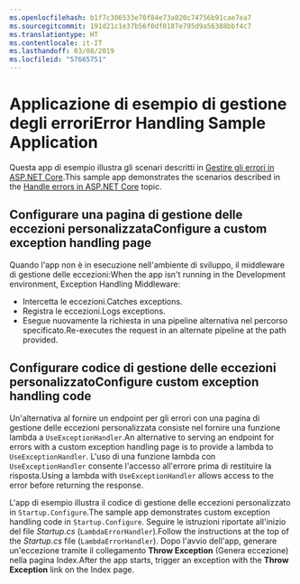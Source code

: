 ```yaml
---
ms.openlocfilehash: b1f7c306533e70f84e73a020c74756b91cae7ea7
ms.sourcegitcommit: 191d21c1e37b56f0df0187e795d9a56388bbf4c7
ms.translationtype: HT
ms.contentlocale: it-IT
ms.lasthandoff: 03/08/2019
ms.locfileid: "57665751"
---
```

# <a name="error-handling-sample-application"></a><span data-ttu-id="67151-101">Applicazione di esempio di gestione degli errori</span><span class="sxs-lookup"><span data-stu-id="67151-101">Error Handling Sample Application</span></span>

<span data-ttu-id="67151-102">Questa app di esempio illustra gli scenari descritti in [Gestire gli errori in ASP.NET Core](https://docs.microsoft.com/aspnet/core/fundamentals/error-handling).</span><span class="sxs-lookup"><span data-stu-id="67151-102">This sample app demonstrates the scenarios described in the [Handle errors in ASP.NET Core](https://docs.microsoft.com/aspnet/core/fundamentals/error-handling) topic.</span></span>

## <a name="configure-a-custom-exception-handling-page"></a><span data-ttu-id="67151-103">Configurare una pagina di gestione delle eccezioni personalizzata</span><span class="sxs-lookup"><span data-stu-id="67151-103">Configure a custom exception handling page</span></span>

<span data-ttu-id="67151-104">Quando l'app non è in esecuzione nell'ambiente di sviluppo, il middleware di gestione delle eccezioni:</span><span class="sxs-lookup"><span data-stu-id="67151-104">When the app isn't running in the Development environment, Exception Handling Middleware:</span></span>

* <span data-ttu-id="67151-105">Intercetta le eccezioni.</span><span class="sxs-lookup"><span data-stu-id="67151-105">Catches exceptions.</span></span>
* <span data-ttu-id="67151-106">Registra le eccezioni.</span><span class="sxs-lookup"><span data-stu-id="67151-106">Logs exceptions.</span></span>
* <span data-ttu-id="67151-107">Esegue nuovamente la richiesta in una pipeline alternativa nel percorso specificato.</span><span class="sxs-lookup"><span data-stu-id="67151-107">Re-executes the request in an alternate pipeline at the path provided.</span></span>

## <a name="configure-custom-exception-handling-code"></a><span data-ttu-id="67151-108">Configurare codice di gestione delle eccezioni personalizzato</span><span class="sxs-lookup"><span data-stu-id="67151-108">Configure custom exception handling code</span></span>

<span data-ttu-id="67151-109">Un'alternativa al fornire un endpoint per gli errori con una pagina di gestione delle eccezioni personalizzata consiste nel fornire una funzione lambda a `UseExceptionHandler`.</span><span class="sxs-lookup"><span data-stu-id="67151-109">An alternative to serving an endpoint for errors with a custom exception handling page is to provide a lambda to `UseExceptionHandler`.</span></span> <span data-ttu-id="67151-110">L'uso di una funzione lambda con `UseExceptionHandler` consente l'accesso all'errore prima di restituire la risposta.</span><span class="sxs-lookup"><span data-stu-id="67151-110">Using a lambda with `UseExceptionHandler` allows access to the error before returning the response.</span></span>

<span data-ttu-id="67151-111">L'app di esempio illustra il codice di gestione delle eccezioni personalizzato in `Startup.Configure`.</span><span class="sxs-lookup"><span data-stu-id="67151-111">The sample app demonstrates custom exception handling code in `Startup.Configure`.</span></span> <span data-ttu-id="67151-112">Seguire le istruzioni riportate all'inizio del file *Startup.cs* (`LambdaErrorHandler`).</span><span class="sxs-lookup"><span data-stu-id="67151-112">Follow the instructions at the top of the *Startup.cs* file (`LambdaErrorHandler`).</span></span> <span data-ttu-id="67151-113">Dopo l'avvio dell'app, generare un'eccezione tramite il collegamento **Throw Exception** (Genera eccezione) nella pagina Index.</span><span class="sxs-lookup"><span data-stu-id="67151-113">After the app starts, trigger an exception with the **Throw Exception** link on the Index page.</span></span>

